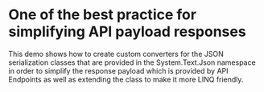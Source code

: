 # One of the best practice for simplifying API payload responses
This demo shows how to create custom converters for the JSON serialization classes that are provided in the System.Text.Json namespace in order to simplify the response payload which is provided by API Endpoints as well as extending the class to make it more LINQ friendly.

